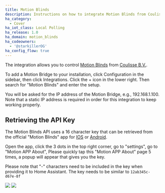 ```yaml
---
title: Motion Blinds
description: Instructions on how to integrate Motion Blinds from Coulisse B.V. into Home Assistant.
ha_category:
  - Cover
ha_iot_class: Local Polling
ha_release: 1.0
ha_domain: motion_blinds
ha_codeowners:
  - '@starkillerOG'
ha_config_flow: true
---
```


The integration allows you to control [Motion Blinds](https://motion-blinds.com) from [Coulisse B.V.](https://coulisse.com/products/motion).

To add a Motion Bridge to your installation, click Configuration in the sidebar, then click Integrations. Click the + icon in the lower right. Then search for "Motion Blinds" and enter the setup.

You will be asked for the IP address of the Motion Bridge, e.g., 192.168.1.100. Note that a static IP address is required in order for this integration to keep working properly.

## Retrieving the API Key


The Motion Blinds API uses a 16 character key that can be retrieved from the official "Motion Blinds" app for [IOS](https://apps.apple.com/us/app/motion-blinds/id1437234324) or [Android](https://play.google.com/store/apps/details?id=com.coulisse.motion).

Open the app, click the 3 dots in the top right corner, go to "settings", go to "Motion APP About", Please quickly tap this "Motion APP About" page 5 times, a popup will appear that gives you the key.

Please note that "-" characters need to be included in the key when providing it to Home Assistant. The key needs to be similar to `12ab345c-d67e-8f`

<p class='img'>
<img src='/images/integrations/motion_blinds/Motion_App__get_key_1.jpg' />
<img src='/images/integrations/motion_blinds/Motion_App__get_key_2.jpg' />
</p>
